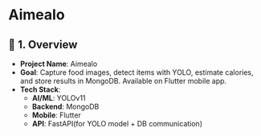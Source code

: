 # Aimealo

## 📌 **1. Overview**

- **Project Name**: Aimealo
- **Goal**: Capture food images, detect items with YOLO, estimate calories, and store results in MongoDB. Available on Flutter mobile app.
- **Tech Stack**:
    - **AI/ML**: YOLOv11
    - **Backend**: MongoDB
    - **Mobile**: Flutter
    - **API**: FastAPI(for YOLO model + DB communication)
